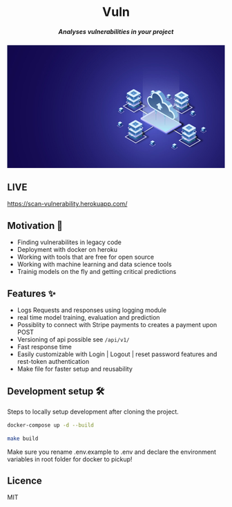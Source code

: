 
<h1 align="center">Vuln</h1>
<h5 align="center">Analyses vulnerabilities in your project</h5>

<img src="https://github.com/gurupratap-matharu/vuln/blob/master/staticfiles/img/hero.jpg" alt="drawing" width="1920"/>

## LIVE

<https://scan-vulnerability.herokuapp.com/>

## Motivation 🎯

- Finding vulnerabilites in legacy code
- Deployment with docker on heroku
- Working with tools that are free for open source
- Working with machine learning and data science tools
- Trainig models on the fly and getting critical predictions

## Features ✨

- Logs Requests and responses using logging module
- real time model training, evaluation and prediction
- Possiblity to connect with Stripe payments to creates a payment upon POST
- Versioning of api possible see `/api/v1/`
- Fast response time
- Easily customizable with Login | Logout | reset password features and rest-token authentication
- Make file for faster setup and reusability

## Development setup 🛠

Steps to locally setup development after cloning the project.

```bash
docker-compose up -d --build
```

```bash
make build
```

Make sure you rename .env.example to .env and declare the environment variables in root folder for docker to pickup!

## Licence

MIT
